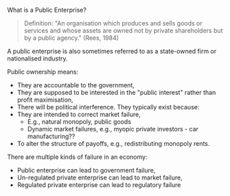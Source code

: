 What is a Public Enterprise?
> Definition:
> "An organisation which produces and sells goods or services and whose assets are owned not by private shareholders but by a public agency." (Rees, 1984)

A public enterprise is also sometimes referred to as a state-owned firm or nationalised industry.

Public ownership means:
- They are accountable to the government,
- They are supposed to be interested in the "public interest" rather than profit maximisation,
- There will be political interference.
They typically exist because:
- They are intended to correct market failure,
	- E.g., natural monopoly, public goods
	- Dynamic market failures, e.g., myopic private investors - car manufacturing??
- To alter the structure of payoffs, e.g., redistributing monopoly rents.

There are multiple kinds of failure in an economy:
- Public enterprise can lead to government failure,
- Un-regulated private enterprise can lead to market failure,
- Regulated private enterprise can lead to regulatory failure

